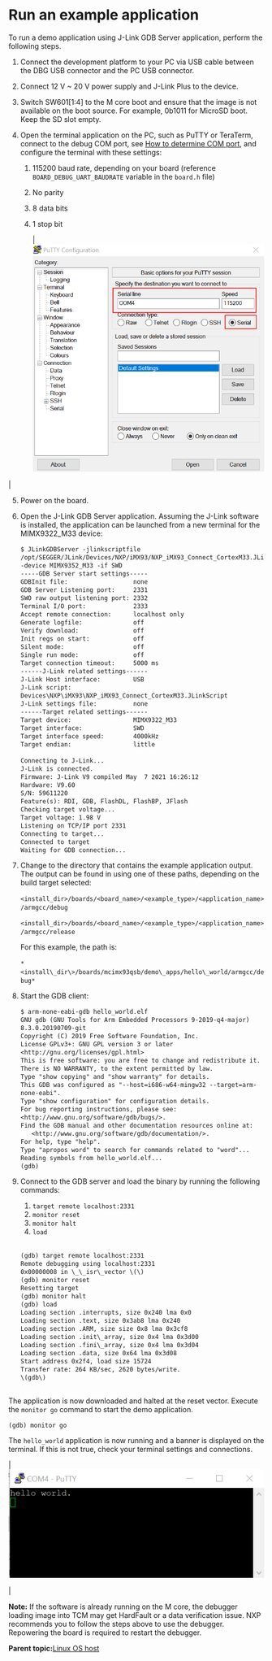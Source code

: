 # Run an example application

To run a demo application using J-Link GDB Server application, perform the following steps.

1.  Connect the development platform to your PC via USB cable between the DBG USB connector and the PC USB connector.
2.  Connect 12 V ~ 20 V power supply and J-Link Plus to the device.

3.  Switch SW601\[1:4\] to the M core boot and ensure that the image is not available on the boot source. For example, 0b1011 for MicroSD boot. Keep the SD slot empty.
4.  Open the terminal application on the PC, such as PuTTY or TeraTerm, connect to the debug COM port, see [How to determine COM port](how_to_determine_com_port.md#), and configure the terminal with these settings:
    1.  115200 baud rate, depending on your board \(reference `BOARD_DEBUG_UART_BAUDRATE` variable in the `board.h` file\)
    2.  No parity
    3.  8 data bits
    4.  1 stop bit

        |![](../images/terminal_putty_configurations.png "Terminal (PuTTY) configurations")

|

5.  Power on the board.
6.  Open the J-Link GDB Server application. Assuming the J-Link software is installed, the application can be launched from a new terminal for the MIMX9322\_M33 device:

    ```
    $ JLinkGDBServer -jlinkscriptfile /opt/SEGGER/JLink/Devices/NXP/iMX93/NXP_iMX93_Connect_CortexM33.JLinkScript -device MIMX9352_M33 -if SWD
    -----GDB Server start settings-----
    GDBInit file:                  none
    GDB Server Listening port:     2331
    SWO raw output listening port: 2332
    Terminal I/O port:             2333
    Accept remote connection:      localhost only
    Generate logfile:              off
    Verify download:               off
    Init regs on start:            off
    Silent mode:                   off
    Single run mode:               off
    Target connection timeout:     5000 ms
    ------J-Link related settings------
    J-Link Host interface:         USB
    J-Link script:                 Devices\NXP\iMX93\NXP_iMX93_Connect_CortexM33.JLinkScript
    J-Link settings file:          none
    ------Target related settings------
    Target device:                 MIMX9322_M33
    Target interface:              SWD
    Target interface speed:        4000kHz
    Target endian:                 little
    
    Connecting to J-Link...
    J-Link is connected.
    Firmware: J-Link V9 compiled May  7 2021 16:26:12
    Hardware: V9.60
    S/N: 59611220
    Feature(s): RDI, GDB, FlashDL, FlashBP, JFlash
    Checking target voltage...
    Target voltage: 1.98 V
    Listening on TCP/IP port 2331
    Connecting to target...
    Connected to target
    Waiting for GDB connection...
    ```

7.  Change to the directory that contains the example application output. The output can be found in using one of these paths, depending on the build target selected:

    `<install_dir>/boards/<board_name>/<example_type>/<application_name>/armgcc/debug`

    `<install_dir>/boards/<board_name>/<example_type>/<application_name>/armgcc/release`

    For this example, the path is:

    `*<install\_dir\>/boards/mcimx93qsb/demo\_apps/hello\_world/armgcc/debug*`

8.  Start the GDB client:

    ```
    $ arm-none-eabi-gdb hello_world.elf
    GNU gdb (GNU Tools for Arm Embedded Processors 9-2019-q4-major) 8.3.0.20190709-git
    Copyright (C) 2019 Free Software Foundation, Inc.
    License GPLv3+: GNU GPL version 3 or later <http://gnu.org/licenses/gpl.html>
    This is free software: you are free to change and redistribute it.
    There is NO WARRANTY, to the extent permitted by law.
    Type "show copying" and "show warranty" for details.
    This GDB was configured as "--host=i686-w64-mingw32 --target=arm-none-eabi".
    Type "show configuration" for configuration details.
    For bug reporting instructions, please see:
    <http://www.gnu.org/software/gdb/bugs/>.
    Find the GDB manual and other documentation resources online at:
       <http://www.gnu.org/software/gdb/documentation/>.
    For help, type "help".
    Type "apropos word" to search for commands related to "word"...
    Reading symbols from hello_world.elf...
    (gdb)
    ```

9.  Connect to the GDB server and load the binary by running the following commands:

    1.  `target remote localhost:2331`
    2.  `monitor reset`
    3.  `monitor halt`
    4.  `load`
    ```
    
    (gdb) target remote localhost:2331
    Remote debugging using localhost:2331
    0x00000008 in \_\_isr\_vector \(\)
    (gdb) monitor reset
    Resetting target
    (gdb) monitor halt
    (gdb) load
    Loading section .interrupts, size 0x240 lma 0x0
    Loading section .text, size 0x3ab8 lma 0x240
    Loading section .ARM, size size 0x8 lma 0x3cf8
    Loading section .init\_array, size 0x4 lma 0x3d00
    Loading section .fini\_array, size 0x4 lma 0x3d04
    Loading section .data, size 0x64 lma 0x3d08
    Start address 0x2f4, load size 15724
    Transfer rate: 264 KB/sec, 2620 bytes/write.
    \(gdb\)
    
    
    ```


The application is now downloaded and halted at the reset vector. Execute the `monitor go` command to start the demo application.

```
(gdb) monitor go
```

The `hello_world` application is now running and a banner is displayed on the terminal. If this is not true, check your terminal settings and connections.

|![](../images/text_display_hello_world_demo.png "Text display of the hello_world demo")

|

**Note:** If the software is already running on the M core, the debugger loading image into TCM may get HardFault or a data verification issue. NXP recommends you to follow the steps above to use the debugger. Repowering the board is required to restart the debugger.

**Parent topic:**[Linux OS host](../topics/linux_os_host.md)

